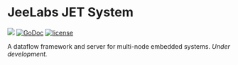 # JeeLabs JET System

![](https://img.shields.io/badge/work-In_Progress-red.svg)
[![GoDoc](https://godoc.org/github.com/jeelabs/jet?status.svg)](http://godoc.org/github.com/jeelabs/jet)
[![license](https://img.shields.io/github/license/jeelabs/jet.svg)](http://unlicense.org)


A dataflow framework and server for multi-node embedded systems. _Under development._

